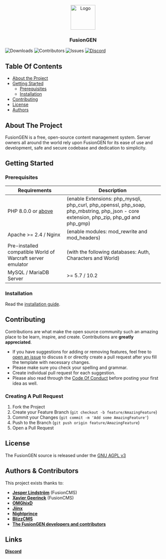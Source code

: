 <p align="center">
  <a href="https://github.com/FusionGen/FusionGEN">
    <img src="https://avatars.githubusercontent.com/u/64651572" alt="Logo" width="80" height="80">
  </a>

  <h3 align="center">FusionGEN</h3>

</p>

![Downloads](https://img.shields.io/github/downloads/FusionGEN/FusionGEN/total) ![Contributors](https://img.shields.io/github/contributors/FusionGEN/FusionGEN?color=dark-green) ![Issues](https://img.shields.io/github/issues/FusionGEN/FusionGEN) [![Discord](https://img.shields.io/discord/217589275766685707.svg)](https://discord.com/invite/5nSt9puU4V "Our community hub on Discord") 

## Table Of Contents

* [About the Project](#about-the-project)
* [Getting Started](#getting-started)
  * [Prerequisites](#prerequisites)
  * [Installation](#installation)
* [Contributing](#contributing)
* [License](#license)
* [Authors](#authors)

## About The Project

FusionGEN is a free, open-source content management system. Server owners all around the world rely upon FusionGEN for its ease of use and development, safe and secure codebase and dedication to simplicity.

## Getting Started

### Prerequisites

| Requirements | Description |
| --- | --- |
| PHP 8.0.0 or [above](https://github.com/FusionGen/FusionGEN/blob/main/install/index.php#L22) | (enable Extensions: php_mysqli, php_curl, php_openssl, php_soap, php_mbstring, php_json - core extension, php_zip, php_gd and php_gmp) |
| Apache >= 2.4 / Nginx | (enable modules: mod_rewrite and mod_headers) |
| Pre-installed compatible World of Warcraft server emulator | (with the following databases: Auth, Characters and World) |
| MySQL / MariaDB Server |  >= 5.7 / 10.2 |

### Installation

Read the [installation guide](INSTALL.md).

## Contributing

Contributions are what make the open source community such an amazing place to be learn, inspire, and create. Contributions are **greatly appreciated**.
* If you have suggestions for adding or removing features, feel free to [open an issue](https://github.com/FusionGen/FusionGEN/issues/new/choose) to discuss it or directly create a pull request after you fill the template with necessary changes.
* Please make sure you check your spelling and grammar.
* Create individual pull request for each suggestion.
* Please also read through the [Code Of Conduct](https://github.com/FusionGen/FusionGEN/blob/main/.github/CODE_OF_CONDUCT.md) before posting your first idea as well.

### Creating A Pull Request

1. Fork the Project
2. Create your Feature Branch (`git checkout -b feature/AmazingFeature`)
3. Commit your Changes (`git commit -m 'Add some AmazingFeature'`)
4. Push to the Branch (`git push origin feature/AmazingFeature`)
5. Open a Pull Request

## License

The FusionGEN source is released under the [GNU AGPL v3](https://github.com/FusionGen/FusionGEN/blob/main/LICENSE)

## Authors & Contributors

This project exists thanks to:

- **[Jesper Lindström](https://github.com/jesperlindstrom)** (FusionCMS)
- **[Xavier Geerinck](https://github.com/XavierGeerinck)** (FusionCMS)
- **[OMGhixD](https://github.com/OMGhixD-OG)**
- **[Jiinx](https://github.com/Jiinx)**
- **[Nightprince](https://github.com/Nightprince)**
- **[BlizzCMS](https://github.com/WoW-CMS/BlizzCMS)**
- **[The FusionGEN developers and contributors](https://github.com/FusionGen/FusionGEN/graphs/contributors)**

## Links

**[Discord](https://discord.gg/5nSt9puU4V)**
